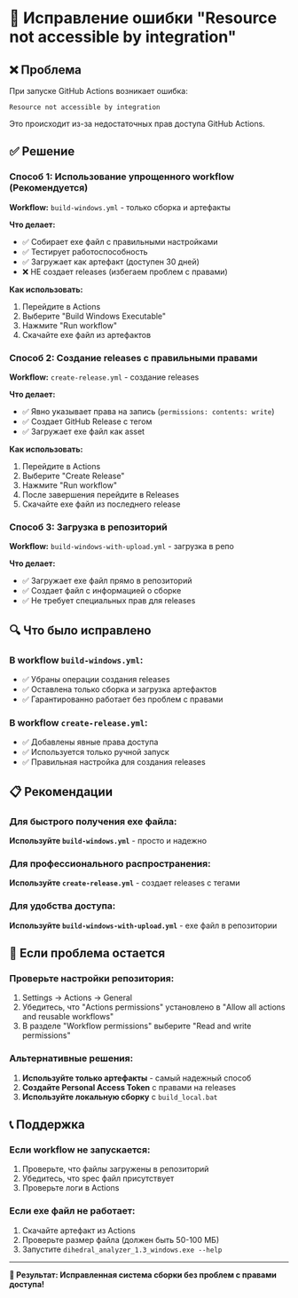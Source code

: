 # 🔧 Исправление ошибки "Resource not accessible by integration"

## ❌ Проблема

При запуске GitHub Actions возникает ошибка:
```
Resource not accessible by integration
```

Это происходит из-за недостаточных прав доступа GitHub Actions.

## ✅ Решение

### Способ 1: Использование упрощенного workflow (Рекомендуется)

**Workflow:** `build-windows.yml` - только сборка и артефакты

**Что делает:**
- ✅ Собирает exe файл с правильными настройками
- ✅ Тестирует работоспособность
- ✅ Загружает как артефакт (доступен 30 дней)
- ❌ НЕ создает releases (избегаем проблем с правами)

**Как использовать:**
1. Перейдите в Actions
2. Выберите "Build Windows Executable"
3. Нажмите "Run workflow"
4. Скачайте exe файл из артефактов

### Способ 2: Создание releases с правильными правами

**Workflow:** `create-release.yml` - создание releases

**Что делает:**
- ✅ Явно указывает права на запись (`permissions: contents: write`)
- ✅ Создает GitHub Release с тегом
- ✅ Загружает exe файл как asset

**Как использовать:**
1. Перейдите в Actions
2. Выберите "Create Release"
3. Нажмите "Run workflow"
4. После завершения перейдите в Releases
5. Скачайте exe файл из последнего release

### Способ 3: Загрузка в репозиторий

**Workflow:** `build-windows-with-upload.yml` - загрузка в репо

**Что делает:**
- ✅ Загружает exe файл прямо в репозиторий
- ✅ Создает файл с информацией о сборке
- ✅ Не требует специальных прав для releases

## 🔍 Что было исправлено

### В workflow `build-windows.yml`:
- ✅ Убраны операции создания releases
- ✅ Оставлена только сборка и загрузка артефактов
- ✅ Гарантированно работает без проблем с правами

### В workflow `create-release.yml`:
- ✅ Добавлены явные права доступа
- ✅ Используется только ручной запуск
- ✅ Правильная настройка для создания releases

## 📋 Рекомендации

### Для быстрого получения exe файла:
**Используйте `build-windows.yml`** - просто и надежно

### Для профессионального распространения:
**Используйте `create-release.yml`** - создает releases с тегами

### Для удобства доступа:
**Используйте `build-windows-with-upload.yml`** - exe файл в репозитории

## 🚨 Если проблема остается

### Проверьте настройки репозитория:
1. Settings → Actions → General
2. Убедитесь, что "Actions permissions" установлено в "Allow all actions and reusable workflows"
3. В разделе "Workflow permissions" выберите "Read and write permissions"

### Альтернативные решения:
1. **Используйте только артефакты** - самый надежный способ
2. **Создайте Personal Access Token** с правами на releases
3. **Используйте локальную сборку** с `build_local.bat`

## 📞 Поддержка

### Если workflow не запускается:
1. Проверьте, что файлы загружены в репозиторий
2. Убедитесь, что spec файл присутствует
3. Проверьте логи в Actions

### Если exe файл не работает:
1. Скачайте артефакт из Actions
2. Проверьте размер файла (должен быть 50-100 МБ)
3. Запустите `dihedral_analyzer_1.3_windows.exe --help`

---

**🎯 Результат: Исправленная система сборки без проблем с правами доступа!** 